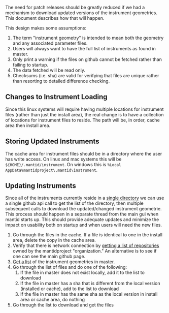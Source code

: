 The need for patch releases should be greatly reduced if we had a mechanism to download updated versions of the 
instrument geometries. This document describes how that will happen.

This design makes some assumptions:
 1. The term "instrument geometry" is intended to mean both the geometry and any associated parameter files.
 2. Users will always want to have the full list of instruments as found in master.
 3. Only print a warning if the files on github cannot be fetched rather than failing to startup.
 3. The data fetched will be read only.
 4. Checksums (i.e. sha) are valid for verifying that files are unique rather than resorting to detailed difference checking.

Changes to Instrument Loading
-----------------------------
Since this linux systems will require having multiple locations for instrument files (rather than just the install area), the real change is to have a collection of locations for instrument files to reside. The path will be, in order, cache area then install area. 

Storing Updated Instruments
---------------------------
The cache area for instrument files should be in a directory where the user has write access. On linux and mac systems this will be `${HOME}/.mantid/instrument`. On windows this is `%Local AppData%mantidproject\.mantid\instrument`.

Updating Instruments
--------------------
Since all of the instruments currently reside in a [single directory](https://github.com/mantidproject/mantid/tree/master/Code/Mantid/instrument) we can use a single github api call to get the list of the directory, then multiple subsequent calls to download the updated/changed instrument geometrie. This process should happen in a separate thread from the main gui when mantid starts up. This should provide adequate updates and minimize the impact on usability both on startup and when users will need the new files.
 1. Go through the files in the cache. If a file is identical to one in the install area, delete the copy in the cache area.
 2. Verify that there is network connection by [getting a list of repositories](https://developer.github.com/v3/repos/#list-organization-repositories) owned by the mantidproject "organization." An alternative is to see if one can see the main github page.
 3. [Get a list](https://developer.github.com/v3/repos/contents/#get-contents) of the instrument geometries in master.
 4. Go through the list of files and do one of the following:
    1. If the file in master does not exist locally, add it to the list to download
    2. If the file in master has a sha that is different from the local version (installed or cache), add to the list to download
    3. If the file in master has the same sha as the local version in install area or cache area, do nothing
 5. Go through the list to download and get the files

